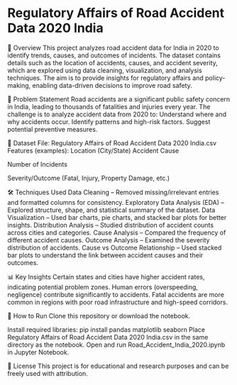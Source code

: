 # Regulatory Affairs of Road Accident Data 2020 India
📌 Overview
This project analyzes road accident data for India in 2020 to identify trends, causes, and outcomes of incidents. The dataset contains details such as the location of accidents, causes, and accident severity, which are explored using data cleaning, visualization, and analysis techniques.
The aim is to provide insights for regulatory affairs and policy-making, enabling data-driven decisions to improve road safety.

🎯 Problem Statement
Road accidents are a significant public safety concern in India, leading to thousands of fatalities and injuries every year. The challenge is to analyze accident data from 2020 to:
Understand where and why accidents occur.
Identify patterns and high-risk factors.
Suggest potential preventive measures.

📂 Dataset
File: Regulatory Affairs of Road Accident Data 2020 India.csv
Features (examples):
Location (City/State)
Accident Cause

Number of Incidents

Severity/Outcome (Fatal, Injury, Property Damage, etc.)

🛠️ Techniques Used
Data Cleaning – Removed missing/irrelevant entries and formatted columns for consistency.
Exploratory Data Analysis (EDA) – Explored structure, shape, and statistical summary of the dataset.
Data Visualization – Used bar charts, pie charts, and stacked bar plots for better insights.
Distribution Analysis – Studied distribution of accident counts across cities and categories.
Cause Analysis – Compared the frequency of different accident causes.
Outcome Analysis – Examined the severity distribution of accidents.
Cause vs Outcome Relationship – Used stacked bar plots to understand the link between accident causes and their outcomes.

📊 Key Insights
Certain states and cities have higher accident rates, indicating potential problem zones.
Human errors (overspeeding, negligence) contribute significantly to accidents.
Fatal accidents are more common in regions with poor road infrastructure and high-speed corridors.

📌 How to Run
Clone this repository or download the notebook.

Install required libraries:
pip install pandas matplotlib seaborn
Place Regulatory Affairs of Road Accident Data 2020 India.csv in the same directory as the notebook.
Open and run Road_Accident_India_2020.ipynb in Jupyter Notebook.

📜 License
This project is for educational and research purposes and can be freely used with attribution.

